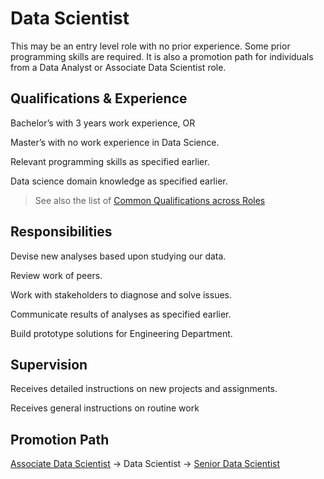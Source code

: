 # Data Scientist

This may be an entry level role with no prior experience. Some prior programming skills are required.
It is also a promotion path for individuals from a Data Analyst or Associate Data Scientist role.


## Qualifications & Experience

Bachelor’s with 3 years work experience, OR

Master’s with no work experience in Data Science.
 
Relevant programming skills as specified earlier.

Data science domain knowledge as specified earlier.

> See also the list of [Common Qualifications across Roles](../common-qualifications.md)

## Responsibilities

Devise new analyses based upon studying our data.

Review work of peers.

Work with stakeholders to diagnose and solve issues.

Communicate results of analyses as specified earlier.

Build prototype solutions for Engineering Department.


## Supervision

Receives detailed instructions on new projects and assignments.

Receives general instructions on routine work


## Promotion Path

[Associate Data Scientist](../associate-data-scientist/README.md) → Data Scientist → [Senior Data Scientist](../senior-data-scientist/README.md)
